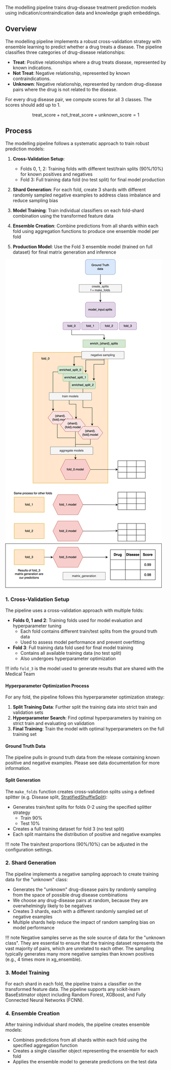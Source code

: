 The modelling pipeline trains drug-disease treatment prediction models using indication/contraindication data and knowledge graph embeddings.

## Overview

The modelling pipeline implements a robust cross-validation strategy with ensemble learning to predict whether a drug treats a disease. The pipeline classifies three categories of drug-disease relationships:

- **Treat**: Positive relationships where a drug treats disease, represented by known indications. 
- **Not Treat**: Negative relationship, represented by known contraindications.
- **Unknown**: Negative relationship, represented by random drug-disease pairs where the drug is not related to the disease.


For every drug disease pair, we compute scores for all 3 classes. The scores should add up to 1. 

$$\text{treat_score} + \text{not_treat_score} + \text{unknown_score} = 1$$

## Process

The modelling pipeline follows a systematic approach to train robust prediction models:

1. **Cross-Validation Setup**:
    - Folds 0, 1, 2: Training folds with different test/train splits (90%/10%) for known positives and negatives
    - Fold 3: Full training data fold (no test split) for final model production

2. **Shard Generation**: For each fold, create 3 shards with different randomly sampled negative examples to address class imbalance and reduce sampling bias

3. **Model Training**: Train individual classifiers on each fold-shard combination using the transformed feature data

4. **Ensemble Creation**: Combine predictions from all shards within each fold using aggregation functions to produce one ensemble model per fold

5. **Production Model**: Use the Fold 3 ensemble model (trained on full dataset) for final matrix generation and inference




![](../../assets/img/modelling_pipeline_docs.drawio.png)



### 1. Cross-Validation Setup

The pipeline uses a cross-validation approach with multiple folds:

- **Folds 0, 1 and 2**: Training folds used for model evaluation and hyperparameter tuning
    - Each fold contains different train/test splits from the ground truth data
    - Used to assess model performance and prevent overfitting
- **Fold 3**: Full training data fold used for final model training
    - Contains all available training data (no test split)
    - Also undergoes hyperparameter optimization

!!! info
    `fold_3` is the model used to generate results that are shared with the Medical Team

#### Hyperparameter Optimization Process

For any fold, the pipeline follows this hyperparameter optimization strategy:

1. **Split Training Data**: Further split the training data into strict train and validation sets
2. **Hyperparameter Search**: Find optimal hyperparameters by training on strict train and evaluating on validation
3. **Final Training**: Train the model with optimal hyperparameters on the full training set

#### Ground Truth Data

The pipeline pulls in ground truth data from the release containing known positive and negative examples. Please see data documentation for more information.
<!-- Add link when it exists -->


#### Split Generation
The `make_folds` function creates cross-validation splits using a defined splitter (e.g. Disease split, [StratifiedShuffleSplit](https://scikit-learn.org/stable/modules/generated/sklearn.model_selection.StratifiedShuffleSplit.html)):
- Generates train/test splits for folds 0-2 using the specified splitter strategy
    - Train 90%
    - Test 10%
- Creates a full training dataset for fold 3 (no test split)
- Each split maintains the distribution of positive and negative examples

!!! note
    The train/test proportions (90%/10%) can be adjusted in the configuration settings.


### 2. Shard Generation

The pipeline implements a negative sampling approach to create training data for the "unknown" class:

- Generates the "unknown" drug-disease pairs by randomly sampling from the space of possible drug disease combinations
- We choose any drug-disease pairs at random, because they are overwhelmingly likely to be negatives
- Creates 3 shards, each with a different randomly sampled set of negative examples
- Multiple shards help reduce the impact of random sampling bias on model performance

!!! note
    Negative samples serve as the sole source of data for the "unknown class". They are essential to ensure that the training dataset represents the vast majority of pairs, which are unrelated to each other. The sampling typically generates many more negative samples than known positives (e.g., 4 times more in xg_ensemble).


### 3. Model Training

For each shard in each fold, the pipeline trains a classifier on the transformed feature data. The pipeline supports any scikit-learn BaseEstimator object including Random Forest, XGBoost, and Fully Connected Neural Networks (FCNN).


### 4. Ensemble Creation

After training individual shard models, the pipeline creates ensemble models:

- Combines predictions from all shards within each fold using the specified aggregation function
- Creates a single classifier object representing the ensemble for each fold
- Applies the ensemble model to generate predictions on the test data


